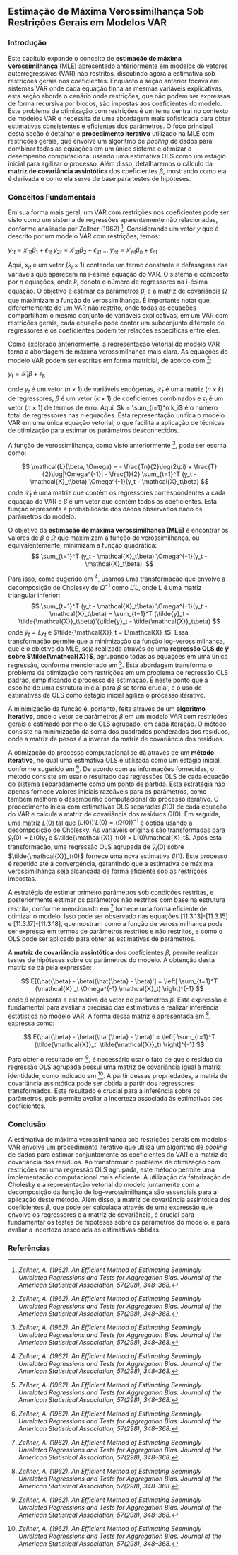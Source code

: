 ## Estimação de Máxima Verossimilhança Sob Restrições Gerais em Modelos VAR

### Introdução
Este capítulo expande o conceito de **estimação de máxima verossimilhança** (MLE) apresentado anteriormente em modelos de vetores autorregressivos (VAR) não restritos, discutindo agora a estimativa sob restrições gerais nos coeficientes. Enquanto a seção anterior focava em sistemas VAR onde cada equação tinha as mesmas variáveis explicativas, esta seção aborda o cenário onde restrições, que não podem ser expressas de forma recursiva por blocos, são impostas aos coeficientes do modelo. Este problema de otimização com restrições é um tema central no contexto de modelos VAR e necessita de uma abordagem mais sofisticada para obter estimativas consistentes e eficientes dos parâmetros. O foco principal desta seção é detalhar o **procedimento iterativo** utilizado na MLE com restrições gerais, que envolve um algoritmo de *pooling* de dados para combinar todas as equações em um único sistema e otimizar o desempenho computacional usando uma estimativa OLS como um estágio inicial para agilizar o processo. Além disso, detalharemos o cálculo da **matriz de covariância assintótica** dos coeficientes $\beta$, mostrando como ela é derivada e como ela serve de base para testes de hipóteses.

### Conceitos Fundamentais

Em sua forma mais geral, um VAR com restrições nos coeficientes pode ser visto como um sistema de regressões aparentemente não relacionadas, conforme analisado por Zellner (1962) [^1]. Considerando um vetor *$y$* que é descrito por um modelo VAR com restrições, temos:

$y_{1t} = x'_{1t}\beta_1 + \epsilon_{1t}$
$y_{2t} = x'_{2t}\beta_2 + \epsilon_{2t}$
$...$
$y_{nt} = x'_{nt}\beta_n + \epsilon_{nt}$

Aqui, $x_{it}$ é um vetor $(k_i \times 1)$ contendo um termo constante e defasagens das variáveis que aparecem na i-ésima equação do VAR. O sistema é composto por *n* equações, onde $k_i$ denota o número de regressores na i-ésima equação. O objetivo é estimar os parâmetros $\beta_i$ e a matriz de covariância $\Omega$ que maximizam a função de verossimilhança. É importante notar que, diferentemente de um VAR não restrito, onde todas as equações compartilham o mesmo conjunto de variáveis explicativas, em um VAR com restrições gerais, cada equação pode conter um subconjunto diferente de regressores e os coeficientes podem ter relações específicas entre eles.

Como explorado anteriormente, a representação vetorial do modelo VAR torna a abordagem de máxima verossimilhança mais clara. As equações do modelo VAR podem ser escritas em forma matricial, de acordo com [^1]:

$y_t = \mathcal{X}_t \beta + \epsilon_t$,

onde $y_t$ é um vetor $(n \times 1)$ de variáveis endógenas, $\mathcal{X}_t$ é uma matriz $(n \times k)$ de regressores, $\beta$ é um vetor $(k \times 1)$ de coeficientes combinados e $\epsilon_t$ é um vetor $(n \times 1)$ de termos de erro. Aqui, $k = \sum_{i=1}^n k_i$ é o número total de regressores nas *n* equações. Esta representação unifica o modelo VAR em uma única equação vetorial, o que facilita a aplicação de técnicas de otimização para estimar os parâmetros desconhecidos.

A função de verossimilhança, como visto anteriormente [^1], pode ser escrita como:

$$
\mathcal{L}(\beta, \Omega) = - \frac{Tn}{2}\log(2\pi) + \frac{T}{2}\log|\Omega^{-1}| - \frac{1}{2} \sum_{t=1}^T (y_t - \mathcal{X}_t\beta)'\Omega^{-1}(y_t - \mathcal{X}_t\beta)
$$
onde $\mathcal{X}_t$ é uma matriz que contém os regressores correspondentes a cada equação do VAR e $\beta$ é um vetor que contém todos os coeficientes. Esta função representa a probabilidade dos dados observados dado os parâmetros do modelo.

O objetivo da **estimação de máxima verossimilhança (MLE)** é encontrar os valores de $\beta$ e $\Omega$ que maximizam a função de verossimilhança, ou equivalentemente, minimizam a função quadrática:
$$
\sum_{t=1}^T (y_t - \mathcal{X}_t\beta)'\Omega^{-1}(y_t - \mathcal{X}_t\beta).
$$

Para isso, como sugerido em [^1], usamos uma transformação que envolve a decomposição de Cholesky de $\Omega^{-1}$ como $L'L$, onde L é uma matriz triangular inferior:
$$
\sum_{t=1}^T (y_t - \mathcal{X}_t\beta)'\Omega^{-1}(y_t - \mathcal{X}_t\beta) = \sum_{t=1}^T (\tilde{y}_t - \tilde{\mathcal{X}}_t\beta)'(\tilde{y}_t - \tilde{\mathcal{X}}_t\beta)
$$
onde $\tilde{y}_t = Ly_t$ e $\tilde{\mathcal{X}}_t = L\mathcal{X}_t$.
Essa transformação permite que a minimização da função log-verossimilhança, que é o objetivo da MLE, seja realizada através de uma **regressão OLS de $\tilde{y}$ sobre $\tilde{\mathcal{X}}$**, agrupando todas as equações em uma única regressão, conforme mencionado em [^1]. Esta abordagem transforma o problema de otimização com restrições em um problema de regressão OLS padrão, simplificando o processo de estimação. É neste ponto que a escolha de uma estrutura inicial para $\beta$ se torna crucial, e o uso de estimativas de OLS como estágio inicial agiliza o processo iterativo.

A minimização da função é, portanto, feita através de um **algoritmo iterativo**, onde o vetor de parâmetros $\beta$ em um modelo VAR com restrições gerais é estimado por meio de OLS agrupado, em cada iteração. O método consiste na minimização da soma dos quadrados ponderados dos resíduos, onde a matriz de pesos é a inversa da matriz de covariância dos resíduos.

A otimização do processo computacional se dá através de um **método iterativo**, no qual uma estimativa OLS é utilizada como um estágio inicial, conforme sugerido em [^1]. De acordo com as informações fornecidas, o método consiste em usar o resultado das regressões OLS de cada equação do sistema separadamente como um ponto de partida.  Esta estratégia não apenas fornece valores iniciais razoáveis para os parâmetros, como também melhora o desempenho computacional do processo iterativo. O procedimento inicia com estimativas OLS separadas $\beta(0)$ de cada equação do VAR e calcula a matriz de covariância dos resíduos $\hat{\Omega}(0)$. Em seguida, uma matriz $L(0)$ tal que $(L(0))'L(0) = (\hat{\Omega}(0))^{-1}$ é obtida usando a decomposição de Cholesky. As variáveis originais são transformadas para $\tilde{y}_t(0) = L(0)y_t$ e $\tilde{\mathcal{X}}_t(0) = L(0)\mathcal{X}_t$. Após esta transformação, uma regressão OLS agrupada de $\tilde{y}_t(0)$ sobre $\tilde{\mathcal{X}}_t(0)$ fornece uma nova estimativa $\beta(1)$. Este processo é repetido até a convergência, garantindo que a estimativa de máxima verossimilhança seja alcançada de forma eficiente sob as restrições impostas.

A estratégia de estimar primeiro parâmetros sob condições restritas, e posteriormente estimar os parâmetros não restritos com base na estrutura restrita, conforme mencionado em [^1]  fornece uma forma eficiente de otimizar o modelo. Isso pode ser observado nas equações [11.3.13]-[11.3.15] e [11.3.17]-[11.3.18], que mostram como a função de verossimilhança pode ser expressa em termos de parâmetros restritos e não restritos, e como o OLS pode ser aplicado para obter as estimativas de parâmetros.

A **matriz de covariância assintótica** dos coeficientes $\beta$,  permite realizar testes de hipóteses sobre os parâmetros do modelo. A obtenção desta matriz se dá pela expressão:

$$
E[(\hat{\beta} - \beta)(\hat{\beta} - \beta)'] = \left[ \sum_{t=1}^T (\mathcal{X}'_t \Omega^{-1} \mathcal{X}_t) \right]^{-1}
$$
onde $\hat{\beta}$ representa a estimativa do vetor de parâmetros $\beta$. Esta expressão é fundamental para avaliar a precisão das estimativas e realizar inferência estatística no modelo VAR. A forma dessa matriz é apresentada em [^1], expressa como:

$$
E(\hat{\beta} - \beta)(\hat{\beta} - \beta)' =  \left[ \sum_{t=1}^T (\tilde{\mathcal{X}}_t' \tilde{\mathcal{X}}_t) \right]^{-1}
$$

Para obter o resultado em [^1], é necessário usar o fato de que o resíduo da regressão OLS agrupada possui uma matriz de covariância igual à matriz identidade, como indicado em [^1].  A partir dessas propriedades, a matriz de covariância assintótica pode ser obtida a partir dos regressores transformados. Este resultado é crucial para a inferência sobre os parâmetros, pois permite avaliar a incerteza associada às estimativas dos coeficientes.

### Conclusão

A estimativa de máxima verossimilhança sob restrições gerais em modelos VAR envolve um procedimento iterativo que utiliza um algoritmo de *pooling* de dados para estimar conjuntamente os coeficientes do VAR e a matriz de covariância dos resíduos. Ao transformar o problema de otimização com restrições em uma regressão OLS agrupada, este método permite uma implementação computacional mais eficiente. A utilização da fatorização de Cholesky e a representação vetorial do modelo juntamente com a decomposição da função de log-verossimilhança são essenciais para a aplicação deste método. Além disso, a matriz de covariância assintótica dos coeficientes $\beta$, que pode ser calculada através de uma expressão que envolve os regressores e a matriz de covariância, é crucial para fundamentar os testes de hipóteses sobre os parâmetros do modelo, e para avaliar a incerteza associada as estimativas obtidas.

### Referências
[^1]: *Zellner, A. (1962). An Efficient Method of Estimating Seemingly Unrelated Regressions and Tests for Aggregation Bias. Journal of the American Statistical Association, 57(298), 348–368.*
<!-- END -->
